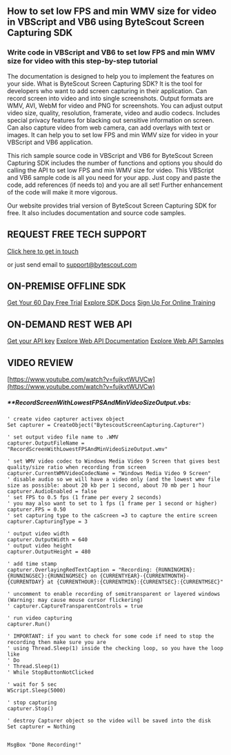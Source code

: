 ## How to set low FPS and min WMV size for video in VBScript and VB6 using ByteScout Screen Capturing SDK

### Write code in VBScript and VB6 to set low FPS and min WMV size for video with this step-by-step tutorial

The documentation is designed to help you to implement the features on your side. What is ByteScout Screen Capturing SDK? It is the tool for developers who want to add screen capturing in their application. Can record screen into video and into single screenshots. Output formats are WMV, AVI, WebM for video and PNG for screenshots. You can adjust output video size, quality, resolution, framerate, video and audio codecs. Includes special privacy features for blacking out sensitive information on screen. Can also capture video from web camera, can add overlays with text or images. It can help you to set low FPS and min WMV size for video in your VBScript and VB6 application.

This rich sample source code in VBScript and VB6 for ByteScout Screen Capturing SDK includes the number of functions and options you should do calling the API to set low FPS and min WMV size for video. This VBScript and VB6 sample code is all you need for your app. Just copy and paste the code, add references (if needs to) and you are all set! Further enhancement of the code will make it more vigorous.

Our website provides trial version of ByteScout Screen Capturing SDK for free. It also includes documentation and source code samples.

## REQUEST FREE TECH SUPPORT

[Click here to get in touch](https://bytescout.zendesk.com/hc/en-us/requests/new?subject=ByteScout%20Screen%20Capturing%20SDK%20Question)

or just send email to [support@bytescout.com](mailto:support@bytescout.com?subject=ByteScout%20Screen%20Capturing%20SDK%20Question) 

## ON-PREMISE OFFLINE SDK 

[Get Your 60 Day Free Trial](https://bytescout.com/download/web-installer?utm_source=github-readme)
[Explore SDK Docs](https://bytescout.com/documentation/index.html?utm_source=github-readme)
[Sign Up For Online Training](https://academy.bytescout.com/)


## ON-DEMAND REST WEB API

[Get your API key](https://pdf.co/documentation/api?utm_source=github-readme)
[Explore Web API Documentation](https://pdf.co/documentation/api?utm_source=github-readme)
[Explore Web API Samples](https://github.com/bytescout/ByteScout-SDK-SourceCode/tree/master/PDF.co%20Web%20API)

## VIDEO REVIEW

[https://www.youtube.com/watch?v=fujkvtWUVCw](https://www.youtube.com/watch?v=fujkvtWUVCw)




<!-- code block begin -->

##### ****RecordScreenWithLowestFPSAndMinVideoSizeOutput.vbs:**
    
```
' create video capturer activex object
Set capturer = CreateObject("BytescoutScreenCapturing.Capturer")

' set output video file name to .WMV
capturer.OutputFileName = "RecordScreenWithLowestFPSAndMinVideoSizeOutput.wmv"

' set WMV video codec to Windows Media Video 9 Screen that gives best quality/size ratio when recording from screen
capturer.CurrentWMVVideoCodecName = "Windows Media Video 9 Screen"
' disable audio so we will have a video only (and the lowest wmv file size as possible: about 20 kb per 1 second, about 70 mb per 1 hour
capturer.AudioEnabled = false 
' set FPS to 0.5 fps (1 frame per every 2 seconds)
' you may also want to set to 1 fps (1 frame per 1 second or higher)
capturer.FPS = 0.50
' set capturing type to the caScreen =3 to capture the entire screen
capturer.CapturingType = 3

' output video width
capturer.OutputWidth = 640
' output video height
capturer.OutputHeight = 480

' add time stamp
capturer.OverlayingRedTextCaption = "Recording: {RUNNINGMIN}:{RUNNINGSEC}:{RUNNINGMSEC} on {CURRENTYEAR}-{CURRENTMONTH}-{CURRENTDAY} at {CURRENTHOUR}:{CURRENTMIN}:{CURRENTSEC}:{CURRENTMSEC}"

' uncomment to enable recording of semitransparent or layered windows (Warning: may cause mouse cursor flickering)
' capturer.CaptureTransparentControls = true

' run video capturing 
capturer.Run()

' IMPORTANT: if you want to check for some code if need to stop the recording then make sure you are 
' using Thread.Sleep(1) inside the checking loop, so you have the loop like
' Do 
' Thread.Sleep(1) 
' While StopButtonNotClicked

' wait for 5 sec
WScript.Sleep(5000)

' stop capturing
capturer.Stop()

' destroy Capturer object so the video will be saved into the disk
Set capturer = Nothing


MsgBox "Done Recording!"

```

<!-- code block end -->